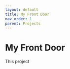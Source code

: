 ```yaml
---
layout: default
title: My Front Door
nav_order: 1
parent: Projects
---
```


# My Front Door

This project 

